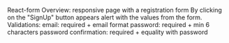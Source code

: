 React-form
Overview:
responsive page with a registration form
By clicking on the "SignUp" button appears alert with the values from the form.
Validations:
email: required + email format
password: required + min 6 characters
password confirmation: required + equality with password